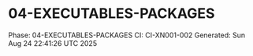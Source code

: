 # 04-EXECUTABLES-PACKAGES
Phase: 04-EXECUTABLES-PACKAGES
CI: CI-XN001-002
Generated: Sun Aug 24 22:41:26 UTC 2025
